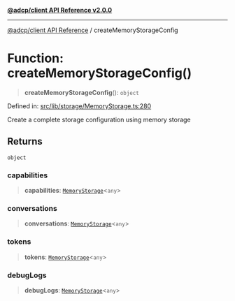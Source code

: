 [**@adcp/client API Reference v2.0.0**](../README.md)

***

[@adcp/client API Reference](../README.md) / createMemoryStorageConfig

# Function: createMemoryStorageConfig()

> **createMemoryStorageConfig**(): `object`

Defined in: [src/lib/storage/MemoryStorage.ts:280](https://github.com/adcontextprotocol/adcp-client/blob/e8953d756e5ce5fafa76c5e8fa2f0316f0da0998/src/lib/storage/MemoryStorage.ts#L280)

Create a complete storage configuration using memory storage

## Returns

`object`

### capabilities

> **capabilities**: [`MemoryStorage`](../classes/MemoryStorage.md)\<`any`\>

### conversations

> **conversations**: [`MemoryStorage`](../classes/MemoryStorage.md)\<`any`\>

### tokens

> **tokens**: [`MemoryStorage`](../classes/MemoryStorage.md)\<`any`\>

### debugLogs

> **debugLogs**: [`MemoryStorage`](../classes/MemoryStorage.md)\<`any`\>
